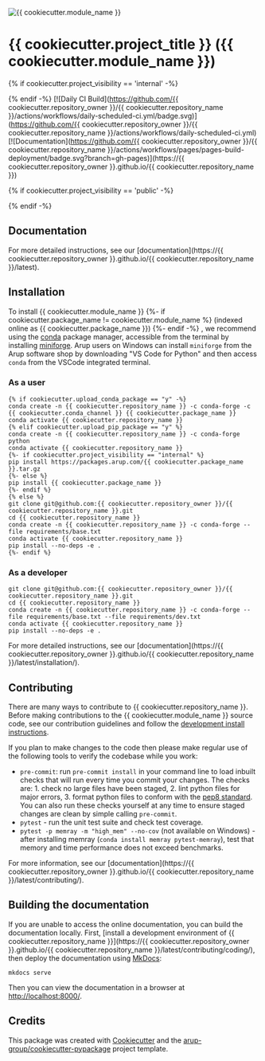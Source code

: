 <!--- the "--8<--" html comments define what part of the README to add to the index page of the documentation -->
<!--- --8<-- [start:docs] -->
![{{ cookiecutter.module_name }}](resources/logos/title.png)

# {{ cookiecutter.project_title }} ({{ cookiecutter.module_name }})

{% if cookiecutter.project_visibility == 'internal' -%}
<!--- --8<-- [end:docs] -->

{% endif -%}
[![Daily CI Build](https://github.com/{{ cookiecutter.repository_owner }}/{{ cookiecutter.repository_name }}/actions/workflows/daily-scheduled-ci.yml/badge.svg)](https://github.com/{{ cookiecutter.repository_owner }}/{{ cookiecutter.repository_name }}/actions/workflows/daily-scheduled-ci.yml)
[![Documentation](https://github.com/{{ cookiecutter.repository_owner }}/{{ cookiecutter.repository_name }}/actions/workflows/pages/pages-build-deployment/badge.svg?branch=gh-pages)](https://{{ cookiecutter.repository_owner }}.github.io/{{ cookiecutter.repository_name }})

{% if cookiecutter.project_visibility == 'public' -%}
<!--- --8<-- [end:docs] -->

{% endif -%}
## Documentation

For more detailed instructions, see our [documentation](https://{{ cookiecutter.repository_owner }}.github.io/{{ cookiecutter.repository_name }}/latest).

## Installation

To install {{ cookiecutter.module_name }}
{%- if cookiecutter.package_name != cookiecutter.module_name %}
 (indexed online as {{ cookiecutter.package_name }})
{%- endif -%}
, we recommend using the [conda](https://docs.conda.io/en/latest/) package manager, accessible from the terminal by installing [miniforge](https://github.com/conda-forge/miniforge?tab=readme-ov-file#download).
Arup users on Windows can install `miniforge` from the Arup software shop by downloading "VS Code for Python" and then access `conda` from the VSCode integrated terminal.

### As a user

<!--- --8<-- [start:docs-install-user] -->

``` shell
{% if cookiecutter.upload_conda_package == "y" -%}
conda create -n {{ cookiecutter.repository_name }} -c conda-forge -c {{ cookiecutter.conda_channel }} {{ cookiecutter.package_name }}
conda activate {{ cookiecutter.repository_name }}
{% elif cookiecutter.upload_pip_package == "y" %}
conda create -n {{ cookiecutter.repository_name }} -c conda-forge python
conda activate {{ cookiecutter.repository_name }}
{%- if cookiecutter.project_visibility == "internal" %}
pip install https://packages.arup.com/{{ cookiecutter.package_name }}.tar.gz
{%- else %}
pip install {{ cookiecutter.package_name }}
{%- endif %}
{% else %}
git clone git@github.com:{{ cookiecutter.repository_owner }}/{{ cookiecutter.repository_name }}.git
cd {{ cookiecutter.repository_name }}
conda create -n {{ cookiecutter.repository_name }} -c conda-forge --file requirements/base.txt
conda activate {{ cookiecutter.repository_name }}
pip install --no-deps -e .
{%- endif %}
```

<!--- --8<-- [end:docs-install-user] -->

### As a developer

<!--- --8<-- [start:docs-install-dev] -->

``` shell
git clone git@github.com:{{ cookiecutter.repository_owner }}/{{ cookiecutter.repository_name }}.git
cd {{ cookiecutter.repository_name }}
conda create -n {{ cookiecutter.repository_name }} -c conda-forge --file requirements/base.txt --file requirements/dev.txt
conda activate {{ cookiecutter.repository_name }}
pip install --no-deps -e .
```

<!--- --8<-- [end:docs-install-dev] -->

For more detailed instructions, see our [documentation](https://{{ cookiecutter.repository_owner }}.github.io/{{ cookiecutter.repository_name }}/latest/installation/).

## Contributing

There are many ways to contribute to {{ cookiecutter.repository_name }}.
Before making contributions to the {{ cookiecutter.module_name }} source code, see our contribution guidelines and follow the [development install instructions](#as-a-developer).

If you plan to make changes to the code then please make regular use of the following tools to verify the codebase while you work:

- `pre-commit`: run `pre-commit install` in your command line to load inbuilt checks that will run every time you commit your changes.
  The checks are: 1. check no large files have been staged, 2. lint python files for major errors, 3. format python files to conform with the [pep8 standard](https://peps.python.org/pep-0008/).
  You can also run these checks yourself at any time to ensure staged changes are clean by simple calling `pre-commit`.
- `pytest` - run the unit test suite and check test coverage.
- `pytest -p memray -m "high_mem" --no-cov` (not available on Windows) - after installing memray (`conda install memray pytest-memray`), test that memory and time performance does not exceed benchmarks.

For more information, see our [documentation](https://{{ cookiecutter.repository_owner }}.github.io/{{ cookiecutter.repository_name }}/latest/contributing/).

## Building the documentation

If you are unable to access the online documentation, you can build the documentation locally.
First, [install a development environment of {{ cookiecutter.repository_name }}](https://{{ cookiecutter.repository_owner }}.github.io/{{ cookiecutter.repository_name }}/latest/contributing/coding/), then deploy the documentation using [MkDocs](https://www.mkdocs.org/):

``` shell
mkdocs serve
```

Then you can view the documentation in a browser at <http://localhost:8000/>.

## Credits

This package was created with [Cookiecutter](https://github.com/audreyr/cookiecutter) and the [arup-group/cookiecutter-pypackage](https://github.com/arup-group/cookiecutter-pypackage) project template.
